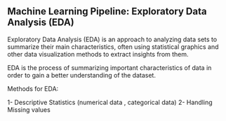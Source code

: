 ## Machine Learning Pipeline: Exploratory Data Analysis (EDA)

Exploratory Data Analysis (EDA) is an approach to analyzing data sets to summarize their main characteristics, often using statistical graphics and other data visualization methods to extract insights from them.  

EDA is the process of summarizing important characteristics of data in order to gain a better understanding of the dataset.

Methods for EDA:

1- Descriptive Statistics (numerical data , categorical data)
2- Handling Missing values